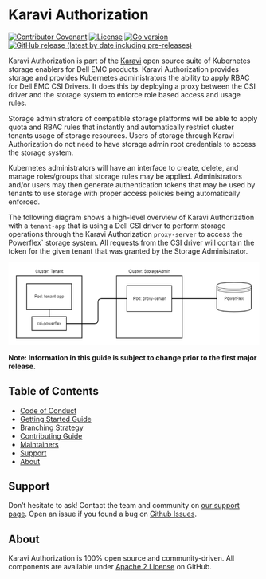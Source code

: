 <!--
Copyright (c) 2021 Dell Inc., or its subsidiaries. All Rights Reserved.

Licensed under the Apache License, Version 2.0 (the "License");
you may not use this file except in compliance with the License.
You may obtain a copy of the License at

    http://www.apache.org/licenses/LICENSE-2.0
-->

# Karavi Authorization

[![Contributor Covenant](https://img.shields.io/badge/Contributor%20Covenant-v2.0%20adopted-ff69b4.svg)](docs/CODE_OF_CONDUCT.md)
[![License](https://img.shields.io/github/license/dell/karavi-authorization)](LICENSE)
[![Go version](https://img.shields.io/github/go-mod/go-version/dell/karavi-authorization)](go.mod)
[![GitHub release (latest by date including pre-releases)](https://img.shields.io/github/v/release/dell/karavi-authorization?include_prereleases&label=latest&style=flat-square)](https://github.com/dell/karavi-authorization/releases/latest)

Karavi Authorization is part of the [Karavi](https://github.com/dell/karavi) open source suite of Kubernetes storage enablers for Dell EMC products. Karavi Authorization provides storage and provides Kubernetes administrators the ability to apply RBAC for Dell EMC CSI Drivers. It does this by deploying a proxy between the CSI driver and the storage system to enforce role based access and usage rules.

Storage administrators of compatible storage platforms will be able to apply quota and RBAC rules that instantly and automatically restrict cluster tenants usage of storage resources. Users of storage through Karavi Authorization do not need to have storage admin root credentials to access the storage system.

Kubernetes administrators will have an interface to create, delete, and manage roles/groups that storage rules may be applied. Administrators and/or users may then generate authentication tokens that may be used by tenants to use storage with proper access policies being automatically enforced.

The following diagram shows a high-level overview of Karavi Authorization with a `tenant-app` that is using a Dell CSI driver  to perform storage operations through the Karavi Authorization `proxy-server` to access the Powerflex` storage system. All requests from the CSI driver will contain the token for the given tenant that was granted by the Storage Administrator.

![Karavi Authorization](docs/karavi-authorization-example.png "Karavi Authorization")

**Note: Information in this guide is subject to change prior to the first major release.**

## Table of Contents
- [Code of Conduct](./docs/CODE_OF_CONDUCT.md)
- [Getting Started Guide](./docs/GETTING_STARTED_GUIDE.md)
- [Branching Strategy](./docs/BRANCHING.md)
- [Contributing Guide](./docs/CONTRIBUTING.md)
- [Maintainers](./docs/MAINTAINERS.md)
- [Support](#support)
- [About](#about)

## Support

Don’t hesitate to ask! Contact the team and community on [our support page](https://github.com/dell/karavi-authorization/blob/main/docs/SUPPORT.md).
Open an issue if you found a bug on [Github Issues](https://github.com/dell/karavi-authorization/issues).

## About

Karavi Authorization is 100% open source and community-driven. All components are available under [Apache 2 License](https://www.apache.org/licenses/LICENSE-2.0.html) on GitHub.
